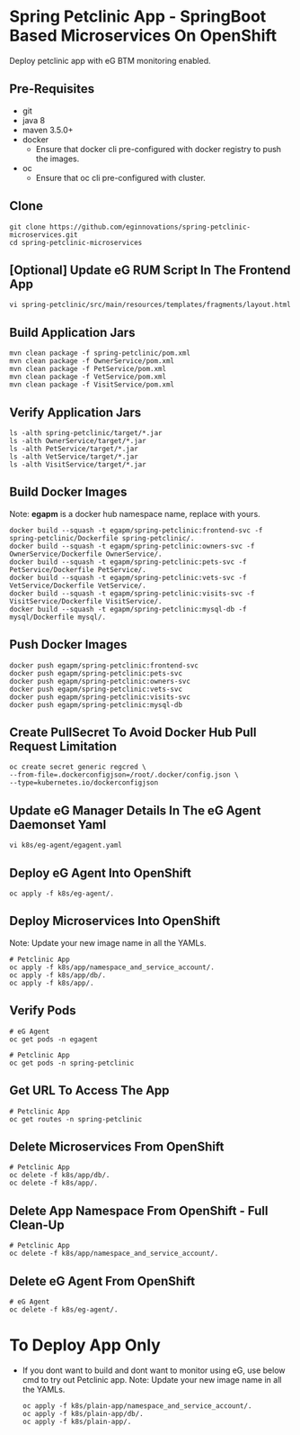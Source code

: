 # Spring Petclinic App - SpringBoot Based Microservices On OpenShift
 Deploy petclinic app with eG BTM monitoring enabled.
 
## Pre-Requisites
 - git
 - java 8
 - maven 3.5.0+
 - docker
   - Ensure that docker cli pre-configured with docker registry to push the images.
 - oc
   - Ensure that oc cli pre-configured with cluster.

   
## Clone

    git clone https://github.com/eginnovations/spring-petclinic-microservices.git
    cd spring-petclinic-microservices
    
## [Optional] Update eG RUM Script In The Frontend App
    vi spring-petclinic/src/main/resources/templates/fragments/layout.html

## Build Application Jars

    mvn clean package -f spring-petclinic/pom.xml  
    mvn clean package -f OwnerService/pom.xml  
    mvn clean package -f PetService/pom.xml  
    mvn clean package -f VetService/pom.xml  
    mvn clean package -f VisitService/pom.xml
    
## Verify Application Jars

    ls -alth spring-petclinic/target/*.jar 
    ls -alth OwnerService/target/*.jar 
    ls -alth PetService/target/*.jar 
    ls -alth VetService/target/*.jar 
    ls -alth VisitService/target/*.jar 



## Build Docker Images
  Note: **egapm** is a docker hub namespace name, replace with yours. 
  
    docker build --squash -t egapm/spring-petclinic:frontend-svc -f spring-petclinic/Dockerfile spring-petclinic/.  
    docker build --squash -t egapm/spring-petclinic:owners-svc -f OwnerService/Dockerfile OwnerService/.  
    docker build --squash -t egapm/spring-petclinic:pets-svc -f PetService/Dockerfile PetService/.  
    docker build --squash -t egapm/spring-petclinic:vets-svc -f VetService/Dockerfile VetService/.  
    docker build --squash -t egapm/spring-petclinic:visits-svc -f VisitService/Dockerfile VisitService/.  
    docker build --squash -t egapm/spring-petclinic:mysql-db -f mysql/Dockerfile mysql/.

## Push Docker Images

    docker push egapm/spring-petclinic:frontend-svc  
    docker push egapm/spring-petclinic:pets-svc  
    docker push egapm/spring-petclinic:owners-svc  
    docker push egapm/spring-petclinic:vets-svc  
    docker push egapm/spring-petclinic:visits-svc  
    docker push egapm/spring-petclinic:mysql-db
    
## Create PullSecret To Avoid Docker Hub Pull Request Limitation    

    oc create secret generic regcred \
    --from-file=.dockerconfigjson=/root/.docker/config.json \
    --type=kubernetes.io/dockerconfigjson
    
## Update eG Manager Details In The eG Agent Daemonset Yaml
    vi k8s/eg-agent/egagent.yaml
        
## Deploy eG Agent Into OpenShift
    oc apply -f k8s/eg-agent/.
 
## Deploy Microservices Into OpenShift
   Note: Update your new image name in all the YAMLs. 
   
    # Petclinic App
    oc apply -f k8s/app/namespace_and_service_account/.
    oc apply -f k8s/app/db/.
    oc apply -f k8s/app/.
    
## Verify Pods
    
    # eG Agent
    oc get pods -n egagent
    
    # Petclinic App
    oc get pods -n spring-petclinic

## Get URL To Access The App
    
    # Petclinic App
    oc get routes -n spring-petclinic
    
## Delete Microservices From OpenShift
    # Petclinic App
    oc delete -f k8s/app/db/.
    oc delete -f k8s/app/.

## Delete App Namespace From OpenShift - Full Clean-Up

    # Petclinic App
    oc delete -f k8s/app/namespace_and_service_account/.

## Delete eG Agent From OpenShift
    # eG Agent
    oc delete -f k8s/eg-agent/.
    
    
# To Deploy App Only
   - If you dont want to build and dont want to monitor using eG, use below cmd to try out Petclinic app.
   Note: Update your new image name in all the YAMLs. 

         oc apply -f k8s/plain-app/namespace_and_service_account/.
         oc apply -f k8s/plain-app/db/.
         oc apply -f k8s/plain-app/.

